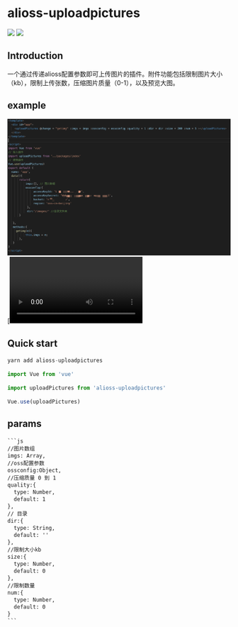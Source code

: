 # alioss-uploadpictures
[![](https://img.shields.io/badge/NPM-1.0.0-blue)](https://www.npmjs.com/package/alioss-uploadpictures)
![](https://img.shields.io/badge/licence-MIT-blue)

## Introduction

一个通过传递alioss配置参数即可上传图片的插件。附件功能包括限制图片大小（kb），限制上传张数，压缩图片质量（0-1），以及预览大图。

## example
![Image text](examples/assets/example.png)
[![Watch the video](examples/assets/example.mp4)
## Quick start
```js
yarn add alioss-uploadpictures
```
```js
import Vue from 'vue'
```
```js
import uploadPictures from 'alioss-uploadpictures'
```
```js
Vue.use(uploadPictures)
```
## params
    ```js
    //图片数组
    imgs: Array,
    //oss配置参数
    ossconfig:Object,
    //压缩质量 0 到 1
    quality:{
      type: Number,
      default: 1
    },
    // 目录
    dir:{
      type: String,
      default: ''
    },
    //限制大小kb
    size:{
      type: Number,
      default: 0
    },
    //限制数量
    num:{
      type: Number,
      default: 0
    }
    ```